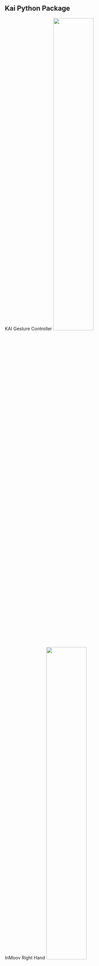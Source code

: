 ## **Kai Python Package**

KAI Gesture Controller
<img src="https://thenextbigproject.com/wp-content/uploads/2020/10/kai-red-band.jpeg" width="50%" >

InMoov Right Hand
<img src="https://thenextbigproject.com/wp-content/uploads/2020/10/right-hand-5-finger.jpeg" width="50%" >

#### **Setup**

Run the following commands to initialise the project directory

```
python3 setup.py build
python3 setup.py install
```

#### **Module Initialisation**

a. Make sure the **moduleId** and **moduleSecret** are defined correcty in your program.

```python
moduleID = "moduleName"     # Name can be anything
moduleSecret = "qwerty"
```
 
b. Connect to the KaiSDK Websocket.
```python
module = WebSocketModule()
success = module.connect(moduleID, moduleSecret)
```

#### **Accessing Data**

#### **Set Capabilities**

```python
module.setCapabilities(module.DefaultKai, KaiCapabilities.AccelerometerData | KaiCapabilities.GyroscopeData | KaiCapabilities.PYRData)
```

#### **Set Listeners**

```python
def accelerometerEv(ev):
    print(ev.accelerometer.x)
    print(ev.accelerometer.y)
    print(ev.accelerometer.z)

module.DefaultKai.register_event_listener(Events.AccelerometerEvent, accelerometerEv)
```

#### **Unset Capabilities**

```python
module.unsetCapabilities(module.DefaultKai, KaiCapabilities.AccelerometerData | KaiCapabilities.GyroscopeData | KaiCapabilities.PYRData)
```

#### **Closing the Module**

```python
module.close()
```

Run the example file using the following command
```
python3 gesture.py
```
